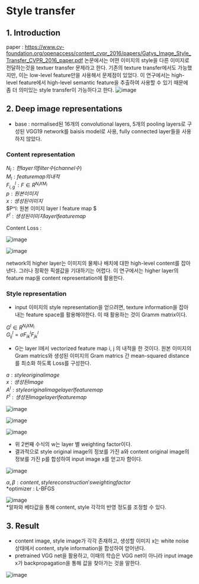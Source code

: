 # Style transfer

## 1. Introduction
 paper : https://www.cv-foundation.org/openaccess/content_cvpr_2016/papers/Gatys_Image_Style_Transfer_CVPR_2016_paper.pdf
 논문에서는 어떤 이미지의 style을 다른 이미지로 전달하는것을 textuer transfer 문제라고 한다.
 기존의 texture transfer에서도 가능했지만, 이는 low-level feature만을 사용해서 문제점이 있었다.
 이 연구에서는 high-level feature에서 high-level semantic feature을 추출하여 사용할 수 있기 때문에 좀 더 의미있는 style transfer이 가능하다고 한다.
 ![image](https://user-images.githubusercontent.com/102507688/185020424-a3dfb0a1-a830-4cec-a1ab-8b9c1ca5f537.png)

## 2. Deep image representations
  * base : normalised된 16개의 convolutional layers, 5개의 pooling layers로 구성된 VGG19 network를 baisis model로 사용, fully connected layer들을 사용하지 않았다.
  
  ### Content representation
   $N_l : 한 layer의 filter 수(channel 수)$   
   $M_l : feature map의 내적$  
   $F^l_{i,g} : F \in R^{N_lXM_l}$  
   $p : 원본 이미지$  
   $x : 생성된 이미지$     
   $P^l: 원본 이미지 layer l feature map $  
   $F^l : 생성된 이미지 layer l feature map$  
 
 
 Content Loss : 
 
 ![image](https://user-images.githubusercontent.com/102507688/185025370-7d4d1b91-47ea-4185-830b-a19f23f0683f.png)  
 
 
 ![image](https://user-images.githubusercontent.com/102507688/185032861-b5f1ee9b-5f13-4ea6-b130-6598f049b9c1.png)

 network의 higher layer는 이미지의 물체나 배치에 대한 high-level content를 잡아낸다. 그러나 정확한 픽셀값을 기대하기는 어렵다.
 이 연구에서는 higher layer의 feature map을 content representation에 활용한다.
 
 ### Style representation
 * input 이미지의 style representation을 얻으려면, texture information을 잡아내는 feature space를 활용해야한다.
 이 때 활용하는 것이 Gramm matrix이다.
 
 $G^l \in R^{N_lXM_l}$  
 $G^l_{ij} = \sigma F^l_{ik}F^l_{jk}$  
 
 
 * G는 layer l에서 vectorized feature map i, j 의 내적을 한 것이다.
 원본 이미지의 Gram matrics와 생성된 이미지의 Gram matrics 간 mean-squared distance를 최소화 하도록 Loss를 구성한다.
 
$a : style original image$  
$x : 생성된 image$  
$A^l : style original image layer l feature map$  
$F^l : 생성된 image layer l feature map$  

![image](https://user-images.githubusercontent.com/102507688/185036722-2254f37f-1a7f-4de8-ae54-0180f0266af3.png)


![image](https://user-images.githubusercontent.com/102507688/185036763-0e56b1c0-5892-489f-a057-dca43e15273c.png)  


![image](https://user-images.githubusercontent.com/102507688/185040342-b20763a3-3d21-4ffc-bae2-2a2ed8cdd2d4.png)  


* 위 2번째 수식의 w는 layer 별 weighting factor이다.
* 결과적으로 style original image의 정보를 가진 a와 content original image의 정보를 가진 p를 합성하여 input image x를 얻고자 함이다.  

![image](https://user-images.githubusercontent.com/102507688/185041133-820eca2b-5c7b-459a-b33d-d89984c00e16.png)  

$\alpha, \beta : content, style reconstruction's weighting factor$  
*optimizer : L-BFGS

![image](https://user-images.githubusercontent.com/102507688/185040500-73c56268-395d-4d34-8189-b34c24f993c0.png)  
*알파와 베타값을 통해 content, style 각각의 반영 정도를 조정할 수 있다.

## 3. Result
  

* content image, style image가 각각 존재하고, 생성할 이미지 x는 white noise 상태에서 content, style information을 합성하여 얻어낸다.
* pretrained VGG net을 활용하고, 이때의 학습은 VGG net이 아니라 input image x가 backpropagation을 통해 값을 찾아가는 것을 말한다.  
  
![image](https://user-images.githubusercontent.com/102507688/185041839-c822c185-bd80-4c91-8c6e-f999fb5a67aa.png)
